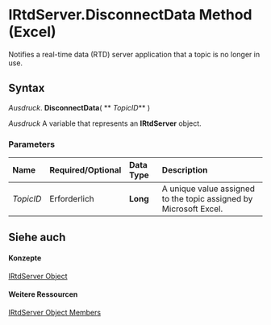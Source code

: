 
# IRtdServer.DisconnectData Method (Excel)

Notifies a real-time data (RTD) server application that a topic is no longer in use.


## Syntax

 _Ausdruck_. **DisconnectData**( ** _TopicID_** )

 _Ausdruck_ A variable that represents an **IRtdServer** object.


### Parameters



|**Name**|**Required/Optional**|**Data Type**|**Description**|
|:-----|:-----|:-----|:-----|
| _TopicID_|Erforderlich|**Long**|A unique value assigned to the topic assigned by Microsoft Excel.|

## Siehe auch


#### Konzepte


[IRtdServer Object](6a85aa64-9514-74bb-3c63-141275f1b671.md)
#### Weitere Ressourcen


[IRtdServer Object Members](http://msdn.microsoft.com/library/90baa971-8dc0-b4b9-77c4-72530f1aaf21%28Office.15%29.aspx)